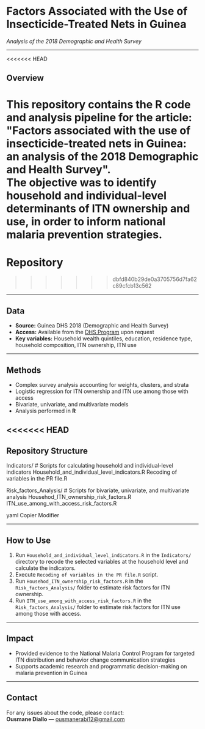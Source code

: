 # Factors Associated with the Use of Insecticide-Treated Nets in Guinea  
*Analysis of the 2018 Demographic and Health Survey*

---

<<<<<<< HEAD
## Overview
This repository contains the R code and analysis pipeline for the article:  
**"Factors associated with the use of insecticide-treated nets in Guinea: an analysis of the 2018 Demographic and Health Survey"**.  
The objective was to identify household and individual-level determinants of ITN ownership and use, in order to inform national malaria prevention strategies.
=======
# Repository
>>>>>>> dbfd840b29de0a3705756d7fa62c89cfcb13c562

---

## Data
- **Source:** Guinea DHS 2018 (Demographic and Health Survey)  
- **Access:** Available from the [DHS Program](https://dhsprogram.com/data/available-datasets.cfm) upon request  
- **Key variables:** Household wealth quintiles, education, residence type, household composition, ITN ownership, ITN use

---

## Methods
- Complex survey analysis accounting for weights, clusters, and strata
- Logistic regression for ITN ownership and ITN use among those with access
- Bivariate, univariate, and multivariate models
- Analysis performed in **R**

<<<<<<< HEAD
---

## Repository Structure
Indicators/ # Scripts for calculating household and individual-level indicators
Household_and_individual_level_indicators.R
Recoding of variables in the PR file.R

Risk_factors_Analysis/ # Scripts for bivariate, univariate, and multivariate analysis
Househod_ITN_ownership_risk_factors.R
ITN_use_among_with_access_risk_factors.R

yaml
Copier
Modifier

---

## How to Use
1. Run `Household_and_individual_level_indicators.R` in the `Indicators/` directory to recode the selected variables at the household level and calculate the indicators.
2. Execute `Recoding of variables in the PR file.R` script.
3. Run `Househod_ITN_ownership_risk_factors.R` in the `Risk_factors_Analysis/` folder to estimate risk factors for ITN ownership.
4. Run `ITN_use_among_with_access_risk_factors.R` in the `Risk_factors_Analysis/` folder to estimate risk factors for ITN use among those with access.

---

## Impact
- Provided evidence to the National Malaria Control Program for targeted ITN distribution and behavior change communication strategies
- Supports academic research and programmatic decision-making on malaria prevention in Guinea

---

## Contact
For any issues about the code, please contact:  
**Ousmane Diallo** — [ousmanerabi12@gmail.com](mailto:ousmanerabi12@gmail.com)
